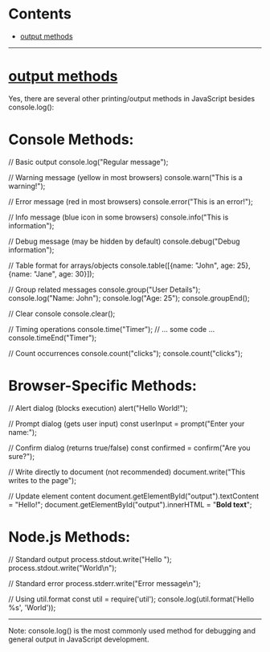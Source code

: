 
# Contents
- [output methods](#output-methods)

---
# [output methods](#contents)
Yes, there are several other printing/output methods in JavaScript besides console.log():

# Console Methods:

// Basic output
console.log("Regular message");

// Warning message (yellow in most browsers)
console.warn("This is a warning!");

// Error message (red in most browsers)
console.error("This is an error!");

// Info message (blue icon in some browsers)
console.info("This is information");

// Debug message (may be hidden by default)
console.debug("Debug information");

// Table format for arrays/objects
console.table([{name: "John", age: 25}, {name: "Jane", age: 30}]);

// Group related messages
console.group("User Details");
console.log("Name: John");
console.log("Age: 25");
console.groupEnd();

// Clear console
console.clear();

// Timing operations
console.time("Timer");
// ... some code ...
console.timeEnd("Timer");

// Count occurrences
console.count("clicks");
console.count("clicks");

# Browser-Specific Methods:

// Alert dialog (blocks execution)
alert("Hello World!");

// Prompt dialog (gets user input)
const userInput = prompt("Enter your name:");

// Confirm dialog (returns true/false)
const confirmed = confirm("Are you sure?");

// Write directly to document (not recommended)
document.write("This writes to the page");

// Update element content
document.getElementById("output").textContent = "Hello!";
document.getElementById("output").innerHTML = "<b>Bold text</b>";

# Node.js Methods:

// Standard output
process.stdout.write("Hello ");
process.stdout.write("World\n");

// Standard error
process.stderr.write("Error message\n");

// Using util.format
const util = require('util');
console.log(util.format('Hello %s', 'World'));

---

Note: console.log() is the most commonly used method for debugging and general output in JavaScript development.
